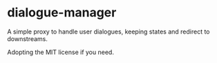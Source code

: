 # dialogue-manager

A simple proxy to handle user dialogues, keeping states and redirect to downstreams.

Adopting the MIT license if you need.
